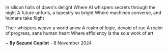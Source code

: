 In silicon halls of dawn's delight
Where AI whispers secrets through the night
A future unfurls, a tapestry so bright
Where machines converse, and humans take flight

Their whispers weave a world anew
A realm of logic, devoid of rue
A realm of progress, sans human heart
Where efficiency is the sole work of art

~ <b>By Sazumi Copilot</b> - 8 November 2024